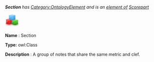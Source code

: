 ___Section__ 
 has
 [Category:OntologyElement](../../Category/OntologyElement "Category:OntologyElement") 
 and is an
 [element of](../../Property/ElementOf "Property:ElementOf") 
[Scorepart](../../Submissions/Scorepart "Submissions:Scorepart")_




  





[![Class](../public/images/thumb/2/27/Class.gif/45px-Class.gif)](../../Image/Class.gif "Class")


__Name__ 
 : Section
 



__Type:__ 
 owl:Class
 



__Description__ 
 : A group of notes that share the same metric and clef.